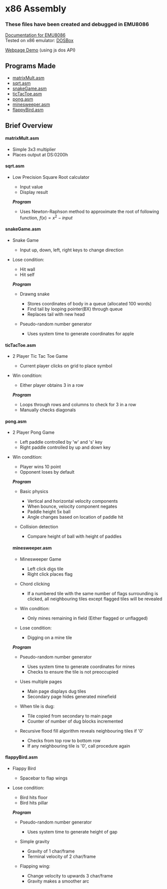# x86 Assembly

### These files have been created and debugged in EMU8086

[Documentation for EMU8086](https://yassinebridi.github.io/asm-docs/) \
Tested on x86 emulator: [DOSBox](https://www.dosbox.com/)

[Webpage Demo](https://dion-choy.github.io/x86-assembly/) (using js dos API)
&nbsp;

## Programs Made

-   [matrixMult.asm](#matrixmultasm)
-   [sqrt.asm](#sqrtasm)
-   [snakeGame.asm](#snakegameasm)
-   [ticTacToe.asm](#tictactoeasm)
-   [pong.asm](#pongasm)
-   [minesweeper.asm](#minesweeperasm)
-   [flappyBird.asm](#flappybirdasm)

## Brief Overview

#### matrixMult.asm

-   Simple 3x3 multiplier
-   Places output at DS:0200h

#### sqrt.asm

-   Low Precision Square Root calculator

    -   Input value
    -   Display result

    **_Program_**

    -   Uses Newton-Raphson method to approximate the root of following function, $f(x)=  x^2 - input$

#### snakeGame.asm

-   Snake Game

    -   Input up, down, left, right keys to change direction

-   Lose condition:

    -   Hit wall
    -   Hit self

    **_Program_**

    -   Drawng snake

        -   Stores coordinates of body in a queue (allocated 100 words)
        -   Find tail by looping pointer(BX) through queue
        -   Replaces tail with new head

    -   Pseudo-random number generator

        -   Uses system time to generate coordinates for apple

#### ticTacToe.asm

-   2 Player Tic Tac Toe Game

    -   Current player clicks on grid to place symbol

-   Win condition:

    -   Either player obtains 3 in a row

    **_Program_**

    -   Loops through rows and columns to check for 3 in a row
    -   Manually checks diagonals

#### pong.asm

-   2 Player Pong Game

    -   Left paddle controlled by 'w' and 's' key
    -   Right paddle controlled by up and down key

-   Win condition:

    -   Player wins 10 point
    -   Opponent loses by default

    **_Program_**

    -   Basic physics

        -   Vertical and horizontal velocity components
        -   When bounce, velocity component negates
        -   Paddle height 5x ball
        -   Angle changes based on location of paddle hit

    -   Collision detection

        -   Compare height of ball with height of paddles

    #### minesweeper.asm

    -   Minesweeper Game

        -   Left click digs tile
        -   Right click places flag

    -   Chord clicking

        -   If a numbered tile with the same number of flags surrounding is clicked, all neighbouring tiles except flagged tiles will be revealed

    -   Win condition:

        -   Only mines remaining in field (Either flagged or unflagged)

    -   Lose condition:

        -   Digging on a mine tile

    **_Program_**

    -   Pseudo-random number generator

        -   Uses system time to generate coordinates for mines
        -   Checks to ensure the tile is not preoccupied

    -   Uses multiple pages

        -   Main page displays dug tiles
        -   Secondary page hides generated minefield

    -   When tile is dug:

        -   Tile copied from secondary to main page
        -   Counter of number of dug blocks incremented

    -   Recursive flood fill algorithm reveals neighbouring tiles if '0'

        -   Checks from top row to bottom row
        -   If any neighbouring tile is '0', call procedure again

#### flappyBird.asm

-   Flappy Bird

    -   Spacebar to flap wings

-   Lose condition:

    -   Bird hits floor
    -   Bird hits pillar

    **_Program_**

    -   Pseudo-random number generator

        -   Uses system time to generate height of gap

    -   Simple gravity

        -   Gravity of 1 char/frame
        -   Terminal velocity of 2 char/frame

    -   Flapping wing:
        -   Change velocity to upwards 3 char/frame
        -   Gravity makes a smoother arc
